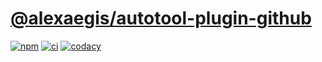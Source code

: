 # [@alexaegis/autotool-plugin-github](https://github.com/AlexAegis/js-tooling/tree/master/packages/autotool-plugin-github)

[![npm](https://img.shields.io/npm/v/@alexaegis/autotool-plugin-github/latest)](https://www.npmjs.com/package/@alexaegis/autotool-plugin-github)
[![ci](https://github.com/AlexAegis/js-tooling/actions/workflows/cicd.yml/badge.svg)](https://github.com/AlexAegis/js-tooling/actions/workflows/cicd.yml)
[![codacy](https://app.codacy.com/project/badge/Grade/7939332dc9454dc1b0529e720ff902e6)](https://www.codacy.com/gh/AlexAegis/js-tooling/dashboard?utm_source=github.com&utm_medium=referral&utm_content=AlexAegis/js-tooling&utm_campaign=Badge_Grade)
